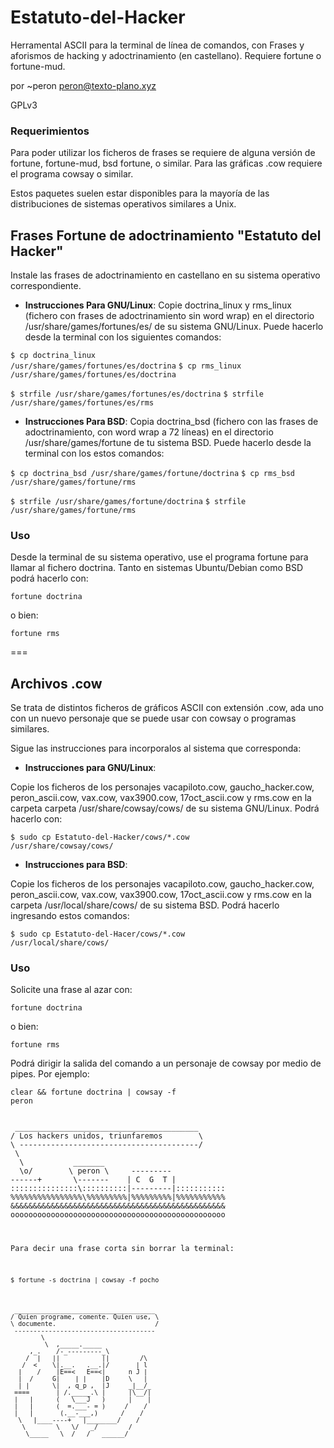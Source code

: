 # Estatuto-del-Hacker

Herramental ASCII para la terminal de línea de comandos, con Frases y aforismos de hacking y adoctrinamiento (en castellano). Requiere fortune o fortune-mud.

por ~peron <peron@texto-plano.xyz>

GPLv3

### Requerimientos
Para poder utilizar los ficheros de frases se requiere de alguna versión de fortune, fortune-mud, bsd fortune, o similar. Para las gráficas .cow requiere el programa cowsay o similar.

Estos paquetes suelen estar disponibles para la mayoría de las distribuciones de sistemas operativos similares a Unix.

## Frases Fortune de adoctrinamiento "Estatuto del Hacker"

Instale las frases de adoctrinamiento en castellano en su sistema operativo correspondiente.

  * **Instrucciones Para GNU/Linux**:
Copie <file>doctrina_linux</file> y <file>rms_linux</file> (fichero con frases de adoctrinamiento sin word wrap) en el directorio <file>/usr/share/games/fortunes/es/</file> de su sistema GNU/Linux. Puede hacerlo desde la terminal con los siguientes comandos:

<code bash>$ cp doctrina_linux /usr/share/games/fortunes/es/doctrina</code>
<code bash>$ cp rms_linux /usr/share/games/fortunes/es/doctrina</code>

<code bash>$ strfile /usr/share/games/fortunes/es/doctrina</code>
<code bash>$ strfile /usr/share/games/fortunes/es/rms</code>

  * **Instrucciones Para BSD**:
Copia <file>doctrina_bsd</file> (fichero con las frases de adoctrinamiento, con word wrap a 72 líneas) en el directorio <file>/usr/share/games/fortune</file> de tu sistema BSD. Puede hacerlo desde la terminal con los estos comandos: 

<code bash>$ cp doctrina_bsd /usr/share/games/fortune/doctrina</code>
<code bash>$ cp rms_bsd /usr/share/games/fortune/rms</code>


<code bash>$ strfile /usr/share/games/fortune/doctrina</code>
<code bash>$ strfile /usr/share/games/fortune/rms</code>

### Uso

Desde la terminal de su sistema operativo, use el programa fortune para llamar al fichero <file>doctrina</file>. Tanto en sistemas Ubuntu/Debian como BSD podrá hacerlo con:

<code>fortune doctrina</code>

o bien:

<code>fortune rms</code>

===

## Archivos .cow

Se trata de distintos ficheros de gráficos ASCII con extensión .cow, ada uno con un nuevo personaje que se puede usar con cowsay o programas similares.

Sigue las instrucciones para incorporalos al sistema que corresponda:

  * **Instrucciones para GNU/Linux**:

Copie los ficheros de los personajes <file>vacapiloto.cow</file>, <file>gaucho_hacker.cow</file>, <file>peron_ascii.cow</file>, <file>vax.cow</file>, <file>vax3900.cow</file>, <file>17oct_ascii.cow</file> y <file>rms.cow</file> en la carpeta carpeta <file>/usr/share/cowsay/cows/</file> de su sistema GNU/Linux. Podrá hacerlo con:

<code bash>$ sudo cp Estatuto-del-Hacker/cows/*.cow /usr/share/cowsay/cows/</code>


  * **Instrucciones para BSD**:

Copie los ficheros de los personajes <file>vacapiloto.cow</file>, <file>gaucho_hacker.cow</file>, <file>peron_ascii.cow</file>, <file>vax.cow</file>, <file>vax3900.cow</file>, <file>17oct_ascii.cow</file> y <file>rms.cow</file> en la carpeta <file>/usr/local/share/cows/</file> de su sistema BSD. Podrá hacerlo ingresando estos comandos:

<code bash>$ sudo cp Estatuto-del-Hacer/cows/*.cow /usr/local/share/cows/</code>



### Uso

Solicite una frase al azar con:

<code bash>fortune doctrina</code>

o bien:

<code bash>fortune rms</code>


Podrá dirigir la salida del comando a un personaje de cowsay por medio de pipes. 
Por ejemplo:

<code bash>clear && fortune doctrina | cowsay -f peron</code>

<code>
 _________________________________________
/ Los hackers unidos, triunfaremos        \
\ ----------------------------------------/
 \
  \           _______
  \o/        \ peron \     ---------
------+       \-------    | C  G  T |
:::::::::::::::\::::::::::|---------|:::::::::::
%%%%%%%%%%%%%%%%\%%%%%%%%%|%%%%%%%%%|%%%%%%%%%%%
&&&&&&&&&&&&&&&&&&&&&&&&&&&&&&&&&&&&&&&&&&&&&&&&
oooooooooooooooooooooooooooooooooooooooooooooooo
    <o/ ~   \o\  ~o|  o/    o  _____   _o
     |  +o   |    |   |     |\|chori|   |\
    /\  /z   /\   /\  /\   /\  o   o    /\
</code>

Para decir una frase corta sin borrar la terminal:

<code bash>$ fortune -s doctrina | cowsay -f pocho</code>

<code>
 _____________________________________
/ Quien programe, comente. Quien use, \
\ documente.                          /
 -------------------------------------
        \
         \  ,_____._____
     ,_.    /-_---------_\
    /  |   ||           ||        /\
   /  <    \|.__.   .__.|/       | l
  |    /    |E==<   E==<|      n J |
  |  /     G|    | |    |D     \   |
  | |      \|  , q_p ,  |J     _|__/_
 ====       | /._____.\ |      |\__/|
 |   |      (   \___J   )      |    |
 |   |      (  =.___- = )     /    /
 |   |       (.__-___,)      /    /
  \   |____----+   |________/    /
   \        \   \/   _/        /
    \_____   \  /   /   ______/
</code>
